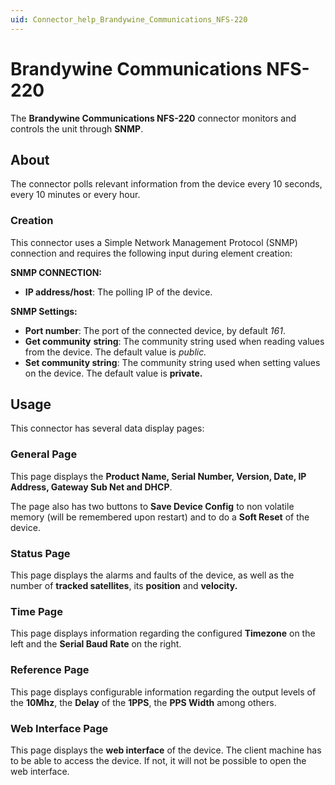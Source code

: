 ```yaml
---
uid: Connector_help_Brandywine_Communications_NFS-220
---
```


# Brandywine Communications NFS-220

The **Brandywine Communications NFS-220** connector monitors and controls the unit through **SNMP**.

## About

The connector polls relevant information from the device every 10 seconds, every 10 minutes or every hour.

### Creation

This connector uses a Simple Network Management Protocol (SNMP) connection and requires the following input during element creation:

**SNMP CONNECTION:**

- **IP address/host**: The polling IP of the device.

**SNMP Settings:**

- **Port number**: The port of the connected device, by default *161*.
- **Get community** **string**: The community string used when reading values from the device. The default value is *public.*
- **Set community string**: The community string used when setting values on the device. The default value is **private.**

## Usage

This connector has several data display pages:

### General Page

This page displays the **Product Name, Serial Number, Version, Date, IP Address, Gateway Sub Net and DHCP**.

The page also has two buttons to **Save Device Config** to non volatile memory (will be remembered upon restart) and to do a **Soft Reset** of the device.

### Status Page

This page displays the alarms and faults of the device, as well as the number of **tracked satellites**, its **position** and **velocity.**

### Time Page

This page displays information regarding the configured **Timezone** on the left and the **Serial Baud Rate** on the right.

### Reference Page

This page displays configurable information regarding the output levels of the **10Mhz**, the **Delay** of the **1PPS**, the **PPS Width** among others.

### Web Interface Page

This page displays the **web interface** of the device. The client machine has to be able to access the device. If not, it will not be possible to open the web interface.
